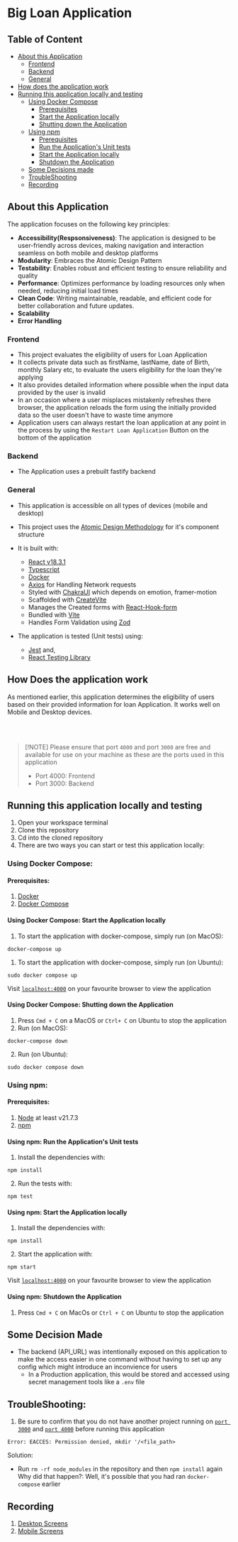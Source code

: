 # Big Loan Application

## Table of Content

- [About this Application](#about-this-application)
  - [Frontend](#frontend)
  - [Backend](#backend)
  - [General](#general)
- [How does the application work](#how-does-the-application-work)
- [Running this application locally and testing](#running-this-application-locally-and-testing)
  - [Using Docker Compose](#using-docker-compose)
    - [Prerequisites](#prerequisites)
    - [Start the Application locally](#using-docker-compose-start-the-application-locally)
    - [Shutting down the Application](#using-docker-compose-shutting-down-the-application)
  - [Using npm](#using-npm)
    - [Prerequisites](#prerequisites-1)
    - [Run the Application's Unit tests](#using-npm-run-the-applications-unit-tests)
    - [Start the Application locally](#using-npm-start-the-application-locally)
    - [Shutdown the Application](#using-npm-shutdown-the-application)
  - [Some Decisions made](#some-decision-made)
  - [TroubleShooting](#troubleshooting)
  - [Recording](#recording)

## About this Application

The application focuses on the following key principles:

- **Accessibility(Respsonsiveness)**: The application is designed to be user-friendly across devices, making navigation and interaction seamless on both mobile and desktop platforms
- **Modularity**: Embraces the Atomic Design Pattern
- **Testability**: Enables robust and efficient testing to ensure reliability and quality
- **Performance**: Optimizes performance by loading resources only when needed, reducing initial load times
- **Clean Code**: Writing maintainable, readable, and efficient code for better collaboration and future updates.
- **Scalability**
- **Error Handling**

### Frontend

- This project evaluates the eligibility of users for Loan Application
- It collects private data such as firstName, lastName, date of Birth, monthly Salary etc, to evaluate the users eligibility for the loan they're applying
- It also provides detailed information where possible when the input data provided by the user is invalid
- In an occasion where a user misplaces mistakenly refreshes there browser, the application reloads the form using the initially provided data so the user doesn't have to waste time anymore
- Application users can always restart the loan application at any point in the process by using the `Restart Loan Application` Button on the bottom of the application

### Backend

- The Application uses a prebuilt fastify backend

### General

- This application is accessible on all types of devices (mobile and desktop)
- This project uses the [Atomic Design Methodology](https://atomicdesign.bradfrost.com/chapter-2/) for it's component structure
- It is built with:

  - [React v18.3.1](https://reactjs.org/)
  - [Typescript](https://www.typescriptlang.org/)
  - [Docker](https://docs.docker.com/compose/install/)
  - [Axios](https://www.npmjs.com/package/axios) for Handling Network requests
  - Styled with [ChakraUI](https://v2.chakra-ui.com/) which depends on emotion, framer-motion
  - Scaffolded with [CreateVite](https://www.npmjs.com/package/create-vite)
  - Manages the Created forms with [React-Hook-form](https://react-hook-form.com/)
  - Bundled with [Vite](https://www.npmjs.com/package/vite)
  - Handles Form Validation using [Zod](https://zod.dev/)

- The application is tested (Unit tests) using:
  - [Jest](https://jestjs.io/) and,
  - [React Testing Library](https://testing-library.com/docs/react-testing-library/intro/)

## How Does the application work

As mentioned earlier, this application determines the eligibility of users based on their provided information for loan Application. It works well on Mobile and Desktop devices.

<br />
<br />

> [!NOTE] Please ensure that port `4000` and port `3000` are free and available for use on your machine as these are the ports used in this application
>
> - Port 4000: Frontend
> - Port 3000: Backend

## Running this application locally and testing

1. Open your workspace terminal
2. Clone this repository
3. Cd into the cloned repository
4. There are two ways you can start or test this application locally:

### Using Docker Compose:

#### Prerequisites:

1.  [Docker](https://docs.docker.com/get-docker/)
2.  [Docker Compose](https://docs.docker.com/compose/install/)

#### Using Docker Compose: Start the Application locally

1. To start the application with docker-compose, simply run (on MacOS):

```
docker-compose up
```

1. To start the application with docker-compose, simply run (on Ubuntu):

```
sudo docker compose up
```

Visit [`localhost:4000`](localhost:4000) on your favourite browser to view the application

#### Using Docker Compose: Shutting down the Application

1. Press `Cmd + C` on a MacOS or `Ctrl+ C` on Ubuntu to stop the application
2. Run (on MacOS):

```
docker-compose down
```

2. Run (on Ubuntu):

```
sudo docker compose down
```

### Using npm:

#### Prerequisites:

1. [Node](https://nodejs.org/en/) at least v21.7.3
2. [npm](https://docs.npmjs.com/downloading-and-installing-node-js-and-npm)

#### Using npm: Run the Application's Unit tests

1. Install the dependencies with:

```
npm install
```

2. Run the tests with:

```
npm test
```

#### Using npm: Start the Application locally

1. Install the dependencies with:

```
npm install
```

2. Start the application with:

```
npm start
```

Visit [`localhost:4000`](localhost:4000) on your favourite browser to view the application

#### Using npm: Shutdown the Application

1. Press `Cmd + C` on MacOs or `Ctrl + C` on Ubuntu to stop the application

## Some Decision Made

- The backend (API_URL) was intentionally exposed on this application to make the access easier in one command without having to set up any config which might introduce an inconvience for users
  - In a Production application, this would be stored and accessed using secret management tools like a `.env` file

## TroubleShooting:

1. Be sure to confirm that you do not have another project running on [`port 3000`](localhost:3000) and [`port 4000`](localhost:4000) before running this application

```
Error: EACCES: Permission denied, mkdir '/<file_path>
```

Solution:

- Run `rm -rf node_modules` in the repository and then `npm install` again
  Why did that happen?: Well, it's possible that you had ran `docker-compose` earlier

## Recording

1. [Desktop Screens](./public/DesktopScreens.mp4)
2. [Mobile Screens](./public/mobileScreens.mp4)
